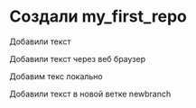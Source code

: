 # Создали my_first_repo

Добавили текст

Добавили текст через веб браузер 

Добавим текс локально

Добавили текст в новой ветке newbranch
